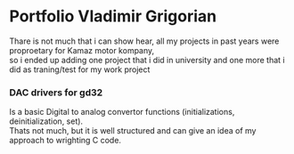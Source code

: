 # Portfolio Vladimir Grigorian

Thare is not much that i can show hear, all my projects in past years were proproetary for Kamaz motor kompany,  
so i ended up adding one project that i did in university and one more that i did as traning/test for my work project

### DAC drivers for gd32

Is a basic Digital to analog convertor functions (initializations, deinitialization, set).  
Thats not much, but it is well structured and can give an idea of my approach to wrighting C code.
